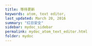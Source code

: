 ```yaml
---
title: 等待更新
keywords: atom, text editor,
last_updated: March 20, 2016
summary: "红日安全"
sidebar: mydoc_sidebar
permalink: mydoc_atom_text_editor.html
folder: mydoc
---
```


